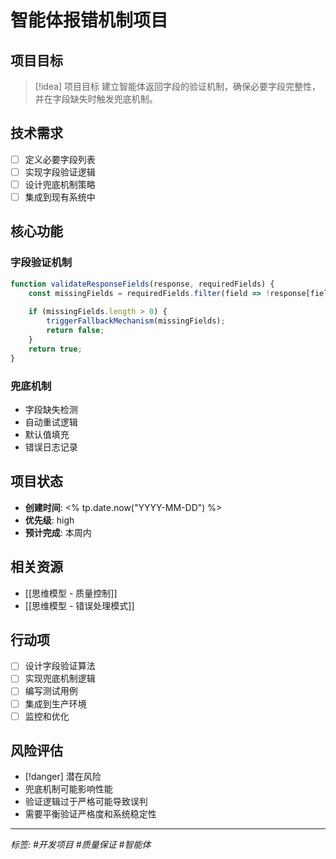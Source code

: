 # 智能体报错机制项目

## 项目目标
> [!idea] 项目目标
> 建立智能体返回字段的验证机制，确保必要字段完整性，并在字段缺失时触发兜底机制。

## 技术需求
- [ ] 定义必要字段列表
- [ ] 实现字段验证逻辑
- [ ] 设计兜底机制策略
- [ ] 集成到现有系统中

## 核心功能
### 字段验证机制
```javascript
function validateResponseFields(response, requiredFields) {
    const missingFields = requiredFields.filter(field => !response[field]);
    
    if (missingFields.length > 0) {
        triggerFallbackMechanism(missingFields);
        return false;
    }
    return true;
}
```

### 兜底机制
- 字段缺失检测
- 自动重试逻辑
- 默认值填充
- 错误日志记录

## 项目状态
- **创建时间**: <% tp.date.now("YYYY-MM-DD") %>
- **优先级**: high
- **预计完成**: 本周内

## 相关资源
- [[思维模型 - 质量控制]]
- [[思维模型 - 错误处理模式]]

## 行动项
- [ ] 设计字段验证算法
- [ ] 实现兜底机制逻辑
- [ ] 编写测试用例
- [ ] 集成到生产环境
- [ ] 监控和优化

## 风险评估
- [!danger] 潜在风险
- 兜底机制可能影响性能
- 验证逻辑过于严格可能导致误判
- 需要平衡验证严格度和系统稳定性

---
*标签: #开发项目 #质量保证 #智能体*